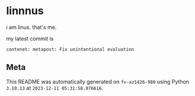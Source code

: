 # linnnus

i am linus. that's me.

my latest commit is

```
contenet: metapost: Fix unintentional evaluation
```

## Meta

This README was automatically generated on `fv-az1426-980` using Python
`3.10.13` at `2023-12-11 05:31:58.076616`.
